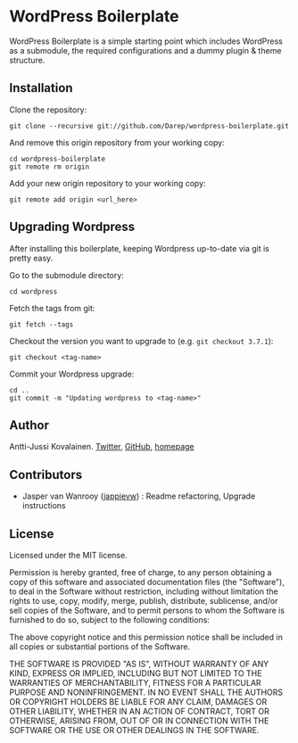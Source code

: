 WordPress Boilerplate
=====================

WordPress Boilerplate is a simple starting point which includes WordPress as a submodule, the required configurations and a dummy plugin &amp; theme structure.


## Installation

Clone the repository:

    git clone --recursive git://github.com/Darep/wordpress-boilerplate.git

And remove this origin repository from your working copy:

    cd wordpress-boilerplate
    git remote rm origin

Add your new origin repository to your working copy:

    git remote add origin <url_here>

## Upgrading Wordpress

After installing this boilerplate, keeping Wordpress up-to-date via git is
pretty easy.

Go to the submodule directory:

    cd wordpress

Fetch the tags from git:

    git fetch --tags

Checkout the version you want to upgrade to (e.g. `git checkout 3.7.1`):

    git checkout <tag-name>

Commit your Wordpress upgrade:

    cd ..
    git commit -m "Updating wordpress to <tag-name>"

## Author

Antti-Jussi Kovalainen. [Twitter](http://twitter.com/@darep), [GitHub](http://github.com/Darep), [homepage](http://ajk.fi/)

## Contributors

- Jasper van Wanrooy ([jappievw](https://github.com/jappievw)) : Readme refactoring, Upgrade instructions

## License

Licensed under the MIT license.

Permission is hereby granted, free of charge, to any person obtaining a copy of this software and associated documentation files (the "Software"), to deal in the Software without restriction, including without limitation the rights to use, copy, modify, merge, publish, distribute, sublicense, and/or sell copies of the Software, and to permit persons to whom the Software is furnished to do so, subject to the following conditions:

The above copyright notice and this permission notice shall be included in all copies or substantial portions of the Software.

THE SOFTWARE IS PROVIDED "AS IS", WITHOUT WARRANTY OF ANY KIND, EXPRESS OR IMPLIED, INCLUDING BUT NOT LIMITED TO THE WARRANTIES OF MERCHANTABILITY, FITNESS FOR A PARTICULAR PURPOSE AND NONINFRINGEMENT. IN NO EVENT SHALL THE AUTHORS OR COPYRIGHT HOLDERS BE LIABLE FOR ANY CLAIM, DAMAGES OR OTHER LIABILITY, WHETHER IN AN ACTION OF CONTRACT, TORT OR OTHERWISE, ARISING FROM, OUT OF OR IN CONNECTION WITH THE SOFTWARE OR THE USE OR OTHER DEALINGS IN THE SOFTWARE.
